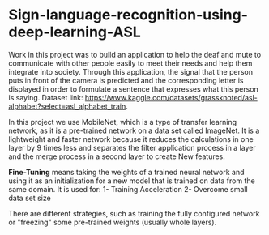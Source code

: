 # Sign-language-recognition-using-deep-learning-ASL
Work in this project was to build an application to help the deaf and mute to communicate with other people easily to meet their needs and help them integrate into society. Through this application, the signal that the person puts in front of the camera is predicted and the corresponding letter is displayed in order to formulate a sentence that expresses what this person is saying. 
Dataset link: https://www.kaggle.com/datasets/grassknoted/asl-alphabet?select=asl_alphabet_train.

In this project we use MobileNet, which is a type of transfer learning network, as it is a pre-trained network on a data set called ImageNet. It is a lightweight and faster network because it reduces the calculations in one layer by 9 times less and separates the filter application process in a layer and the merge process in a second layer to create New features.

**Fine-Tuning** means taking the weights of a trained neural network and using it as an initialization for a new model that is trained on data from the same domain.
It is used for:
1- Training Acceleration
2- Overcome small data set size

There are different strategies, such as training the fully configured network or "freezing" some pre-trained weights (usually whole layers).
